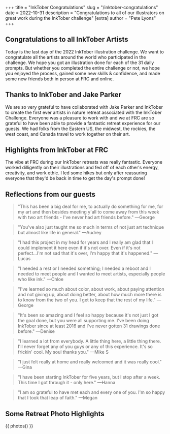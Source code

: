 +++
title = "InkTober Congratulations"
slug = "/inktober-congratulations"
date = 2022-10-31
description = "Congratulations to all of our illustrators on great work during the InkTober challenge"
[extra]
author = "Pete Lyons"
+++

## Congratulations to all InkTober Artists

Today is the last day of the 2022 InkTober illustration challenge. We want to congratulate all the artists around the world who participated in the challenge. We hope you got an illustration done for each of the 31 daily prompts. But whether you completed the entire challenge or not, we hope you enjoyed the process, gained some new skills &amp; confidence, and made some new friends both in person at FRC and online.

## Thanks to InkTober and Jake Parker

We are so very grateful to have collaborated with Jake Parker and InkTober to create the first ever artists in nature retreat associated with the InkTober Challenge. Everyone was a pleasure to work with and we at FRC are so grateful to have been able to provide a fantastic retreat experience for our guests. We had folks from the Eastern US, the midwest, the rockies, the west coast, and Canada travel to work together on their art.

## Highlights from InkTober at FRC

The vibe at FRC during our InkTober retreats was really fantastic. Everyone worked dilligently on their illustrations and fed off of each other's energy, creativity, and work ethic. I led some hikes but only after reassuring everyone that they'd be back in time to get the day's prompt done!

## Reflections from our guests

> "This has been a big deal for me, to actually do something for me, for my art and then besides meeting y'all to come away from this week with two art friends - I've never had art friends before." &mdash;George

> "You've also just taught me so much in terms of not just art technique but almost like life in general." &mdash;Audrey

> "I had this project in my head for years and I really am glad that I could implement it here even if it's not over. Even if it's not perfect...I'm not sad that it's over, I'm happy that it's happened." &mdash;Lucas

> "I needed a rest or I needed something; I needed a reboot and I needed to meet people and I wanted to meet artists, especially people who like ink." &mdash;Chloe

> "I've learned so much about color, about work, about paying attention and not giving up, about doing better, about how much more there is to know from the two of you. I get to keep that the rest of my life." &mdash;George

> "It's been so amazing and I feel so happy because it's not just I got the goal done, but you were all supporting me. I've been doing InkTober since at least 2016 and I've never gotten 31 drawings done before." &mdash;Denise

> "I learned a lot from everybody. A little thing here, a little thing there. I'll never forget any of you guys or any of this experience. It's so frickin' cool. My soul thanks you." &mdash;Mike S

> "I just felt really at home and really welcomed and it was really cool." &mdash;Gina

> "I have been starting InkTober for five years, but I stop after a week. This time I got through it - only here." &mdash;Hanna

> "I am so grateful to have met each and every one of you. I'm so happy that I took that leap of faith." &mdash;Megan

## Some Retreat Photo Highlights

{{ photos() }}

